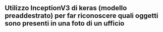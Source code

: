 ## Utilizzo InceptionV3 di keras (modello preaddestrato) per far riconoscere quali oggetti sono presenti in una foto di un ufficio
